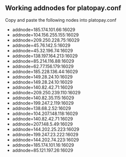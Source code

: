 ## Working addnodes for platopay.conf

Copy and paste the following nodes into platopay.conf

* addnode=185.174.101.66:16029
* addnode=104.156.255.155:16029
* addnode=209.250.228.75:16029
* addnode=45.76.142.5:16029
* addnode=45.32.196.74:16029
* addnode=138.197.164.213:16029
* addnode=85.214.116.88:16029
* addnode=62.77.156.179:16029
* addnode=185.228.136.44:16029
* addnode=149.28.24.10:16029
* addnode=149.28.24.10:16029
* addnode=140.82.42.71:16029
* addnode=209.250.239.110:16029
* addnode=140.82.35.115:16029
* addnode=199.247.2.119:16029
* addnode=138.68.2.52:16029
* addnode=104.207.148.118:16029
* addnode=140.82.42.71:16029
* addnode=207.148.5.49:16029
* addnode=144.202.25.223:16029
* addnode=199.247.23.222:16029
* addnode=144.202.74.223:16029
* addnode=185.174.101.16:16029
* addnode=85.121.197.26:16029

